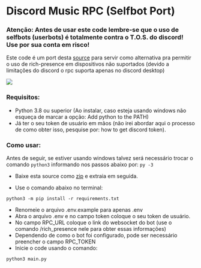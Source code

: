 # Discord Music RPC (Selfbot Port)

### Atenção: Antes de usar este code lembre-se que o uso de selfbots (userbots) é totalmente contra o T.O.S. do discord! Use por sua conta em risco!

Este code é um port desta [source](https://github.com/zRitsu/Discord-MusicBot-RPC) para servir como alternativa pra permitir o uso de rich-presence em dispositivos não suportados (devido a limitações do discord o rpc suporta apenas no discord desktop)

![](https://camo.githubusercontent.com/18ec3804e06f2854a62d4df1dd5bd4e8ee53679ab9ebec8c0f12b6a37177206b/68747470733a2f2f6d656469612e646973636f72646170702e6e65742f6174746163686d656e74732f3535343436383634303934323938313134372f313038393637383634373233303732363138352f7270635f737570706f72742e706e67)

### Requisitos:
* Python 3.8 ou superior (Ao instalar, caso esteja usando windows não esqueça de marcar a opção: Add python to the PATH)
* Já ter o seu token de usuário em mãos (não irei abordar aqui o processo de como obter isso, pesquise por: how to get discord token).

### Como usar:

Antes de seguir, se estiver usando windows talvez será necessário trocar o comando `python3` informando nos passos abaixo por: `py -3`

* Baixe esta source como [zip](https://github.com/zRitsu/Discord-MusicBot-RPC-Selfbot/archive/refs/heads/main.zip) e extraia em seguida.

* Use o comando abaixo no terminal:
```
python3 -m pip install -r requirements.txt
```
* Renomeie o arquivo .env.example para apenas .env
* Abra o arquivo .env e no campo token coloque o seu token de usuário.
* No campo RPC_URL coloque o link do websocket do bot (use o comando /rich_presence nele para obter essas informações)
* Dependendo de como o bot foi configurado, pode ser necessário preencher o campo RPC_TOKEN
* Inicie o code usando o comando:
```
python3 main.py
```